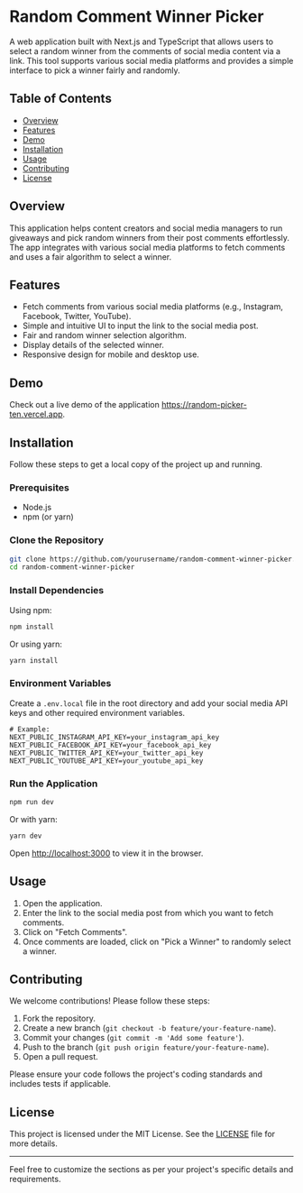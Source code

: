 # Random Comment Winner Picker

A web application built with Next.js and TypeScript that allows users to select a random winner from the comments of social media content via a link. This tool supports various social media platforms and provides a simple interface to pick a winner fairly and randomly.

## Table of Contents

- [Overview](#overview)
- [Features](#features)
- [Demo](#demo)
- [Installation](#installation)
- [Usage](#usage)
- [Contributing](#contributing)
- [License](#license)

## Overview

This application helps content creators and social media managers to run giveaways and pick random winners from their post comments effortlessly. The app integrates with various social media platforms to fetch comments and uses a fair algorithm to select a winner.

## Features

- Fetch comments from various social media platforms (e.g., Instagram, Facebook, Twitter, YouTube).
- Simple and intuitive UI to input the link to the social media post.
- Fair and random winner selection algorithm.
- Display details of the selected winner.
- Responsive design for mobile and desktop use.

## Demo

Check out a live demo of the application https://random-picker-ten.vercel.app.

## Installation

Follow these steps to get a local copy of the project up and running.

### Prerequisites

- Node.js
- npm (or yarn)

### Clone the Repository

```bash
git clone https://github.com/yourusername/random-comment-winner-picker.git
cd random-comment-winner-picker
```

### Install Dependencies

Using npm:

```bash
npm install
```

Or using yarn:

```bash
yarn install
```

### Environment Variables

Create a `.env.local` file in the root directory and add your social media API keys and other required environment variables.

```env
# Example:
NEXT_PUBLIC_INSTAGRAM_API_KEY=your_instagram_api_key
NEXT_PUBLIC_FACEBOOK_API_KEY=your_facebook_api_key
NEXT_PUBLIC_TWITTER_API_KEY=your_twitter_api_key
NEXT_PUBLIC_YOUTUBE_API_KEY=your_youtube_api_key
```

### Run the Application

```bash
npm run dev
```

Or with yarn:

```bash
yarn dev
```

Open [http://localhost:3000](http://localhost:3000) to view it in the browser.

## Usage

1. Open the application.
2. Enter the link to the social media post from which you want to fetch comments.
3. Click on "Fetch Comments".
4. Once comments are loaded, click on "Pick a Winner" to randomly select a winner.

## Contributing

We welcome contributions! Please follow these steps:

1. Fork the repository.
2. Create a new branch (`git checkout -b feature/your-feature-name`).
3. Commit your changes (`git commit -m 'Add some feature'`).
4. Push to the branch (`git push origin feature/your-feature-name`).
5. Open a pull request.

Please ensure your code follows the project's coding standards and includes tests if applicable.

## License

This project is licensed under the MIT License. See the [LICENSE](LICENSE) file for more details.

---

Feel free to customize the sections as per your project's specific details and requirements.
